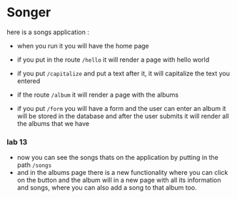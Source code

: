 # Songer

here is a songs application :
- when you run it you will have the home page
- if you put in the route `/hello` it will render a page with hello world
- if you put `/capitalize` and put a text after it, it will capitalize the text you entered 
- if the route `/album` it will render a page with the albums

- if you put `/form` you will have a form and the user can enter an album it will be stored in the database and after the user submits it will render all the albums that we have 

### lab 13

- now you can see the songs thats on the application by putting in the path `/songs`
- and in the albums page there is a new functionality where you can click on the button and the album will in a new page with all its information and songs, where you can also add a song to that album too.